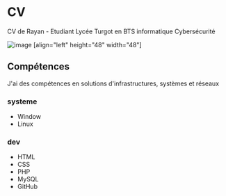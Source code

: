 # CV
CV de Rayan - Etudiant Lycée Turgot en BTS informatique Cybersécurité


![image](https://github.com/Kbnn-z/CV/assets/115071427/559b5892-42fe-437f-bb5d-86e7b96459d0) [align="left" height="48" width="48"]

## Compétences
J'ai des compétences en solutions d'infrastructures, systèmes et réseaux

### systeme
- Window
- Linux

  
### dev
- HTML
- CSS
- PHP
- MySQL
- GitHub
  
